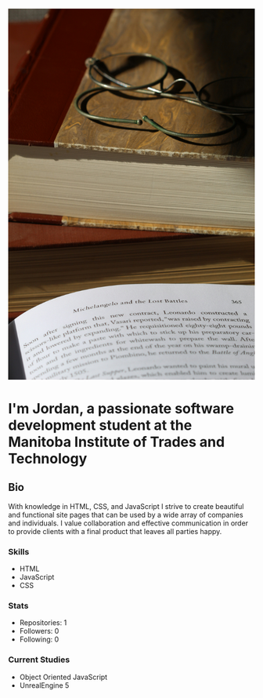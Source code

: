 ![Banner Image](https://github.com/jordanpweber/jordanpweber/blob/main/jordan-github-pfp.jpg)
# I'm Jordan, a passionate software development student at the Manitoba Institute of Trades and Technology
## Bio
With knowledge in HTML, CSS, and JavaScript I strive to create beautiful and functional site pages that can be used by a wide array of companies and individuals.
I value collaboration and effective communication in order to provide clients with a final product that leaves all parties happy.
### Skills
- HTML
- JavaScript
- CSS
### Stats
- Repositories: 1
- Followers: 0
- Following: 0
### Current Studies
- Object Oriented JavaScript
- UnrealEngine 5
